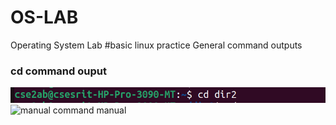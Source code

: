 # OS-LAB
Operating System Lab
#basic linux practice
General command outputs
### cd command ouput
![cd command output](cd.png)
![manual command manual](cdmanual.png)
